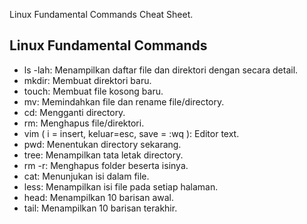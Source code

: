 Linux Fundamental Commands Cheat Sheet.

## Linux Fundamental Commands

*   ls -lah: Menampilkan daftar file dan direktori dengan secara detail.
*   mkdir: Membuat direktori baru.
*   touch: Membuat file kosong baru.
*   mv: Memindahkan file dan rename file/directory.
*   cd: Mengganti directory.
*   rm: Menghapus file/direktori.
*   vim ( i = insert, keluar=esc, save = :wq ): Editor text.
*   pwd: Menentukan directory sekarang.
*   tree: Menampilkan tata letak directory.
*   rm -r: Menghapus folder beserta isinya.
*   cat: Menunjukan isi dalam file.
*   less: Menampilkan isi file pada setiap halaman.
*   head: Menampilkan 10 barisan awal.
*   tail: Menampilkan 10 barisan terakhir.
